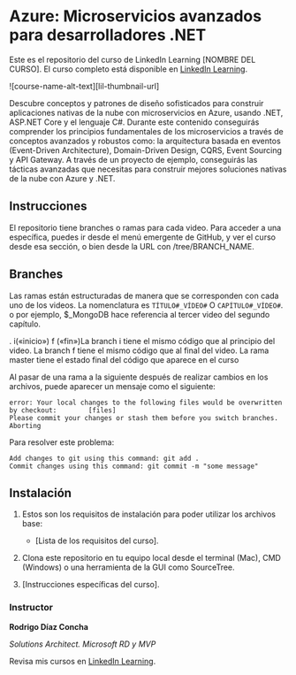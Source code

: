 # Azure: Microservicios avanzados para desarrolladores .NET
Este es el repositorio del curso de LinkedIn Learning [NOMBRE DEL CURSO]. El curso completo está disponible en  [LinkedIn Learning][lil-course-url].

![course-name-alt-text][lil-thumbnail-url] 

Descubre conceptos y patrones de diseño sofisticados para construir aplicaciones nativas de la nube con microservicios en Azure, usando .NET, ASP.NET Core y el lenguaje C#. Durante este contenido conseguirás comprender los principios fundamentales de los microservicios a través de conceptos avanzados y robustos como: la arquitectura basada en eventos (Event-Driven Architecture), Domain-Driven Design, CQRS, Event Sourcing y API Gateway. A través de un proyecto de ejemplo, conseguirás las tácticas avanzadas que necesitas para construir mejores soluciones nativas de la nube con Azure y .NET.

## Instrucciones
El repositorio tiene branches o ramas para cada video. Para acceder a una específica, puedes ir desde el menú emergente de GitHub, y ver el curso desde esa sección, o bien desde la URL con /tree/BRANCH_NAME.

## Branches
Las ramas están estructuradas de manera que se corresponden con cada uno de los videos. La nomenclatura es  `TÍTULO#_VÍDEO#` O `CAPÍTULO#_VÍDEO#`. o por ejemplo, $_MongoDB hace referencia al tercer video del segundo capítulo.

. i(«inicio») f («fin»)La branch i tiene el mismo código que al principio del video. La branch f tiene el mismo código que al final del video. La rama master tiene el estado final del código que aparece en el curso

Al pasar de una rama a la siguiente después de realizar cambios en los archivos, puede aparecer un mensaje como el siguiente:

    error: Your local changes to the following files would be overwritten by checkout:        [files]
    Please commit your changes or stash them before you switch branches.
    Aborting

Para resolver este problema:
	
    Add changes to git using this command: git add .
	Commit changes using this command: git commit -m "some message"

## Instalación
1. Estos son los requisitos de instalación para poder utilizar los archivos base:
	- [Lista de los requisitos del curso].
	
2. Clona este repositorio en tu equipo local desde el terminal (Mac), CMD (Windows) o una herramienta de la GUI como SourceTree.
3. [Instrucciones específicas del curso].



### Instructor

**Rodrigo Díaz Concha**

_Solutions Architect. Microsoft RD y MVP_

Revisa mis cursos en [LinkedIn Learning](https://www.linkedin.com/learning/instructors/rodrigo-diaz-concha?u=104).

[lil-course-url]: 
[lil-thumbnail-url]: 


